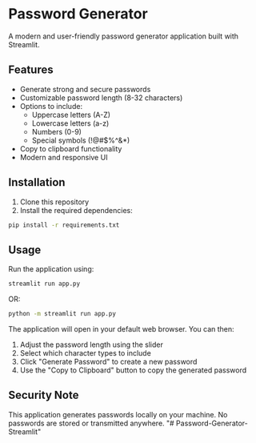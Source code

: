 # Password Generator

A modern and user-friendly password generator application built with Streamlit.

## Features

- Generate strong and secure passwords
- Customizable password length (8-32 characters)
- Options to include:
  - Uppercase letters (A-Z)
  - Lowercase letters (a-z)
  - Numbers (0-9)
  - Special symbols (!@#$%^&*)
- Copy to clipboard functionality
- Modern and responsive UI

## Installation

1. Clone this repository
2. Install the required dependencies:
```bash
pip install -r requirements.txt
```

## Usage

Run the application using:
```bash
streamlit run app.py
```
OR: 
```bash
python -m streamlit run app.py
```

The application will open in your default web browser. You can then:
1. Adjust the password length using the slider
2. Select which character types to include
3. Click "Generate Password" to create a new password
4. Use the "Copy to Clipboard" button to copy the generated password

## Security Note

This application generates passwords locally on your machine. No passwords are stored or transmitted anywhere. "# Password-Generator-Streamlit" 
